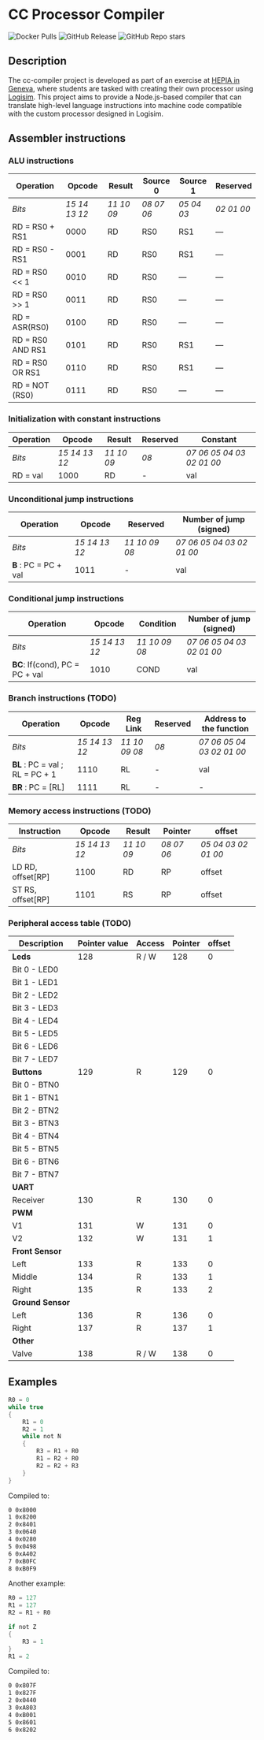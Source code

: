# CC Processor Compiler

![Docker Pulls](https://img.shields.io/docker/pulls/canardconfit/cc-compiler)
![GitHub Release](https://img.shields.io/github/v/release/CanardConfit/cc-compiler)
![GitHub Repo stars](https://img.shields.io/github/stars/CanardConfit/cc-compiler)

## Description

The cc-compiler project is developed as part of an exercise at [HEPIA in Geneva](https://www.hesge.ch/hepia/), where students are tasked with creating their own processor using [Logisim](https://github.com/logisim-evolution/logisim-evolution). This project aims to provide a Node.js-based compiler that can translate high-level language instructions into machine code compatible with the custom processor designed in Logisim.

## Assembler instructions

### ALU instructions

| Operation        | Opcode        | Result     | Source 0   | Source 1   | Reserved   |
|------------------|---------------|------------|------------|------------|------------|
| *Bits*           | *15 14 13 12* | *11 10 09* | *08 07 06* | *05 04 03* | *02 01 00* |
| RD = RS0 + RS1   | 0000          | RD         | RS0        | RS1        | —          |
| RD = RS0 - RS1   | 0001          | RD         | RS0        | RS1        | —          |
| RD = RS0 << 1    | 0010          | RD         | RS0        | —          | —          |
| RD = RS0 >> 1    | 0011          | RD         | RS0        | —          | —          |
| RD = ASR(RS0)    | 0100          | RD         | RS0        | —          | —          |
| RD = RS0 AND RS1 | 0101          | RD         | RS0        | RS1        | —          |
| RD = RS0 OR RS1  | 0110          | RD         | RS0        | RS1        | —          |
| RD = NOT (RS0)   | 0111          | RD         | RS0        | —          | —          |

### Initialization with constant instructions

| Operation | Opcode        | Result     | Reserved | Constant                  |
|-----------|---------------|------------|----------|---------------------------|
| *Bits*    | *15 14 13 12* | *11 10 09* | *08*     | *07 06 05 04 03 02 01 00* |
| RD = val  | 1000          | RD         | -        | val                       |

### Unconditional jump instructions

| Operation             | Opcode        | Reserved      | Number of jump (signed)   |
|-----------------------|---------------|---------------|---------------------------|
| *Bits*                | *15 14 13 12* | *11 10 09 08* | *07 06 05 04 03 02 01 00* |
| **B** : PC = PC + val | 1011          | -             | val                       |

### Conditional jump instructions

| Operation                       | Opcode        | Condition     | Number of jump (signed)   |
|---------------------------------|---------------|---------------|---------------------------|
| *Bits*                          | *15 14 13 12* | *11 10 09 08* | *07 06 05 04 03 02 01 00* |
| **BC**: If(cond), PC = PC + val | 1010          | COND          | val                       |

### Branch instructions (TODO)

| Operation                       | Opcode        | Reg Link      | Reserved | Address to the function   |
|---------------------------------|---------------|---------------|----------|---------------------------|
| *Bits*                          | *15 14 13 12* | *11 10 09 08* | *08*     | *07 06 05 04 03 02 01 00* |
| **BL** : PC = val ; RL = PC + 1 | 1110          | RL            | -        | val                       |
| **BR** : PC = [RL]              | 1111          | RL            | -        | -                         |

### Memory access instructions (TODO)

| Instruction       | Opcode        | Result     | Pointer    | offset              |
|-------------------|---------------|------------|------------|---------------------|
| *Bits*            | *15 14 13 12* | *11 10 09* | *08 07 06* | *05 04 03 02 01 00* |
| LD RD, offset[RP] | 1100          | RD         | RP         | offset              |
| ST RS, offset[RP] | 1101          | RS         | RP         | offset              |

### Peripheral access table (TODO)

| Description       | Pointer value | Access | Pointer | offset |
| ----------------- | ------------- | ------ | ------- | ------ |
| **Leds**          | 128           | R / W  | 128     | 0      |
| Bit 0 - LED0      |               |        |         |        |
| Bit 1 - LED1      |               |        |         |        |
| Bit 2 - LED2      |               |        |         |        |
| Bit 3 - LED3      |               |        |         |        |
| Bit 4 - LED4      |               |        |         |        |
| Bit 5 - LED5      |               |        |         |        |
| Bit 6 - LED6      |               |        |         |        |
| Bit 7 - LED7      |               |        |         |        |
| **Buttons**       | 129           | R      | 129     | 0      |
| Bit 0 - BTN0      |               |        |         |        |
| Bit 1 - BTN1      |               |        |         |        |
| Bit 2 - BTN2      |               |        |         |        |
| Bit 3 - BTN3      |               |        |         |        |
| Bit 4 - BTN4      |               |        |         |        |
| Bit 5 - BTN5      |               |        |         |        |
| Bit 6 - BTN6      |               |        |         |        |
| Bit 7 - BTN7      |               |        |         |        |
| **UART**          |               |        |         |        |
| Receiver          | 130           | R      | 130     | 0      |
| **PWM**           |               |        |         |        |
| V1                | 131           | W      | 131     | 0      |
| V2                | 132           | W      | 131     | 1      |
| **Front Sensor**  |               |        |         |        |
| Left              | 133           | R      | 133     | 0      |
| Middle            | 134           | R      | 133     | 1      |
| Right             | 135           | R      | 133     | 2      |
| **Ground Sensor** |               |        |         |        |
| Left              | 136           | R      | 136     | 0      |
| Right             | 137           | R      | 137     | 1      |
| **Other**         |               |        |         |        |
| Valve             | 138           | R / W  | 138     | 0      |


## Examples

```c
R0 = 0
while true
{
    R1 = 0
    R2 = 1
    while not N
    {
        R3 = R1 + R0
        R1 = R2 + R0
        R2 = R2 + R3
    }
}
```

Compiled to:

```bash
0 0x8000
1 0x8200
2 0x8401
3 0x0640
4 0x0280
5 0x0498
6 0xA402
7 0xB0FC
8 0xB0F9
```

Another example:

```c
R0 = 127
R1 = 127
R2 = R1 + R0

if not Z
{
    R3 = 1
}
R1 = 2
```

Compiled to:

```bash
0 0x807F
1 0x827F
2 0x0440
3 0xA803
4 0xB001
5 0x8601
6 0x8202
```
